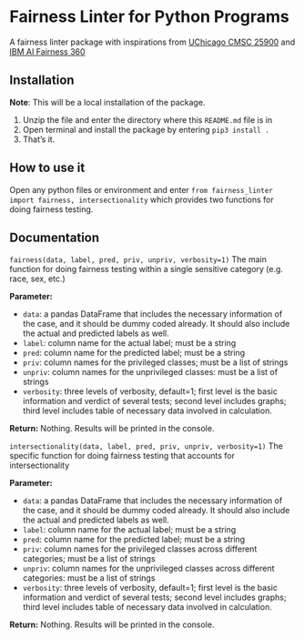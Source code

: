 # Fairness Linter for Python Programs
A fairness linter package with inspirations from [UChicago CMSC 25900][1] and [IBM AI Fairness 360][2]

## Installation
**Note**: This will be a local installation of the package. 
1. Unzip the file and enter the directory where this `README.md` file is in
2. Open terminal and install the package by entering `pip3 install .` 
3. That’s it. 

## How to use it
Open any python files or environment and enter `from fairness_linter import fairness, intersectionality` which provides two functions for doing fairness testing. 

## Documentation
`fairness(data, label, pred, priv, unpriv, verbosity=1)`
The main function for doing fairness testing within a single sensitive category (e.g. race, sex, etc.)

**Parameter:**
- `data`: a pandas DataFrame that includes the necessary information of the case, and it should be dummy coded already. It should also include the actual and predicted labels as well.
- `label`: column name for the actual label; must be a string
- `pred`: column name for the predicted label; must be a string
- `priv`: column names for the privileged classes; must be a list of strings
- `unpriv`: column names for the unprivileged classes: must be a list of strings
- `verbosity`: three levels of verbosity, default=1; first level is the basic information and verdict of several tests; second level includes graphs; third level includes table of necessary data involved in calculation. 

**Return:**
Nothing. Results will be printed in the console. 

`intersectionality(data, label, pred, priv, unpriv, verbosity=1)`
The specific function for doing fairness testing that accounts for intersectionality

**Parameter:**
- `data`: a pandas DataFrame that includes the necessary information of the case, and it should be dummy coded already. It should also include the actual and predicted labels as well.
- `label`: column name for the actual label; must be a string
- `pred`: column name for the predicted label; must be a string
- `priv`: column names for the privileged classes across different categories; must be a list of strings
- `unpriv`: column names for the unprivileged classes across different categories: must be a list of strings
- `verbosity`: three levels of verbosity, default=1; first level is the basic information and verdict of several tests; second level includes graphs; third level includes table of necessary data involved in calculation. 

**Return:**
Nothing. Results will be printed in the console. 

[1]:	https://classes.cs.uchicago.edu/archive/2020/spring/25900-1/
[2]:	https://github.com/IBM/AIF360/
